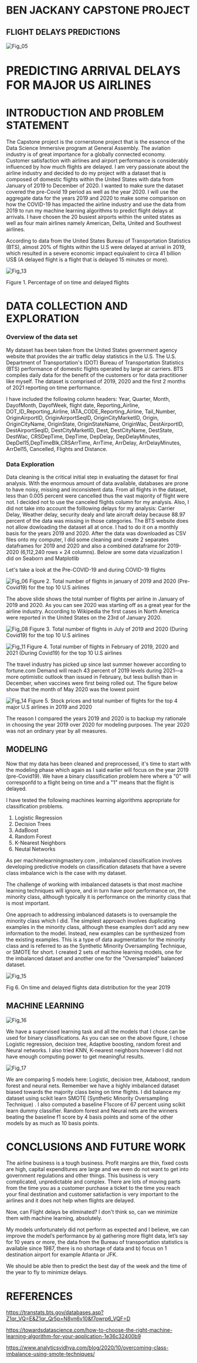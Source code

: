 # BEN JACKANY CAPSTONE PROJECT
## FLIGHT DELAYS PREDICTIONS

![Fig_05](img/fig_05.png)

# <font size="6"><b>PREDICTING ARRIVAL DELAYS FOR MAJOR US AIRLINES</b></font>

# INTRODUCTION AND PROBLEM STATEMENT

The Capstone project is the cornerstone project that is the essence of the Data Science Immersive program at General Assembly. The aviation industry is of great importance for a globally connected economy. Customer satisfaction with airlines and airport performance is considerably influenced by how much flights are delayed.
I am very passionate about the airline industry and decided to do my project with a dataset that is composed of domestic flights within the United States with data from January of 2019 to December of 2020. I wanted to make sure the dataset covered the pre-Covid 19 period as well as the year 2020. I will use the aggregate data for the years 2019 and 2020 to make some comparison on how the COVID-19 has impacted the airline industry and use the data from 2019 to run my machine learning algorithms to predict flight delays at arrivals. I have chosen the 20 busiest airports within the united states as well as four main airlines namely American, Delta, United and Southwest airlines.

According to data from the United States Bureau of Transportation Statistics (BTS), almost 20% of flights within the U.S were delayed at arrival in 2019, which resulted in a severe economic impact equivalent to circa 41 billion US$ (A delayed flight is a flight that is delayed 15 minutes or more).

![Fig_13](img/fig_13.png)

Figure 1. Percentage of on time and delayed flights

# DATA COLLECTION AND EXPLORATION

### Overview of the data set

My dataset has been taken from the United States government agency website that provides the air traffic delay statistics in the U.S.
The U.S. Department of Transportation's (DOT) Bureau of Transportation Statistics (BTS) performance of domestic flights operated by large air carriers. BTS compiles daily data for the benefit of the customers or for data practitioner like myself. The dataset is comprised of 2019, 2020 and the first 2 months of 2021 reporting on time performance.

I have included the following column headers: Year, Quarter, Month, DayofMonth, DayofWeek, flight date, Reporting_Airline, DOT_ID_Reporting_Airline, IATA_CODE_Reporting_Airline, Tail_Number, OriginAirportID, OriginAirportSeqID, OriginCityMarketID, Origin, OriginCityName, OriginState, OriginStateName, OriginWac, DestAirportID, DestAirportSeqID, DestCityMarketID, Dest, DestCityName, DestState, DestWac, CRSDepTime, DepTime, DepDelay, DepDelayMinutes, DepDel15,DepTimeBlk,CRSArrTime, ArrTime, ArrDelay, ArrDelayMinutes, ArrDel15, Cancelled, Flights and Distance.

### Data Exploration

Data cleaning is the critical initial step in evaluating the dataset for final analysis. With the enormous amount of data available, databases are prone to have noisy, missing and inconsistent data. 
From all flights in the dataset, less than 0.005 percent were cancelled thus the vast majority of flight were not. I decided not to use the canceled flights column for my analysis.
Also, I did not take into account the folllowing delays for my analysis: Carrier Delay, Weather delay, security dealy and late aircraft delay because 88.97 percent of the data was missing in those categories.
The BTS website does not allow dowloading the dataset all at once. I had to do it on a monthly basis for the years 2019 and 2020. After the data was downloaded as CSV files onto my computer, I did some cleaning and create 2 separates dataframes for 2019 and 2020 and also a combined dataframe for 2019-2020 (6,112,240 rows × 24 columns).
Below are some data vizualization I did on Seaborn and Matplotlib

Let's take a look at the Pre-COVID-19 and during COVID-19 flights

![Fig_06](img/fig_06.png)
Figure 2. Total number of flights in january of 2019 and 2020 (Pre-Covid19) for the top 10 U.S airlines

The above slide shows the total number of flights per airline in January of 2019 and 2020. As you can see 2020 was starting off as a great year for the airline industry. 
According to Wikipedia the first cases in North America were reported in the United States on the 23rd of January 2020.

![Fig_08](img/fig_08.png)
Figure 3. Total number of flights in July of 2019 and 2020 (During Covid19) for the top 10 U.S airlines

![Fig_11](img/fig_11.png)
Figure 4. Total number of flights in February of 2019, 2020 and 2021 (During Covid19) for the top 10 U.S airlines

The travel industry has picked up since last summer however according to fortune.com Demand will reach 43 percent of 2019 levels during 2021—a more optimistic outlook than issued in February, but less bullish than in December, when vaccines were first being rolled out.
The figure below show that the month of May 2020 was the lowest point

![Fig_14](img/fig_14.png)
Figure 5. Stock prices and total number of flights for the top 4 major U.S airlines in 2019 and 2020

The reason I compared the years 2019 and 2020 is to backup my rationale in choosing the year 2019 over 2020 for modeling purposes. The year 2020 was not an ordinary year by all measures.

## MODELING

Now that my data has been cleaned and preprocessed, it's time to start with the modeling phase which again as I said earlier will focus on the year 2019 (pre-Covid19). We have a binary classification problem here where a "0" will corresponfd to a flight being on time and a "1" means that the flight is delayed.

I have tested the following machines learning algorithms appropriate for classification problems.

1. Logistic Regression
2. Decision Trees
3. AdaBoost
4. Random Forest
5. K-Nearest Neighbors
6. Neutal Networks

As per machinelearningmastery.com , imbalanced classification involves developing predictive models on classification datasets that have a severe class imbalance wich is the case with my dataset.

The challenge of working with imbalanced datasets is that most machine learning techniques will ignore, and in turn have poor performance on, the minority class, although typically it is performance on the minority class that is most important.

One approach to addressing imbalanced datasets is to oversample the minority class which I did. The simplest approach involves duplicating examples in the minority class, although these examples don’t add any new information to the model. Instead, new examples can be synthesized from the existing examples. This is a type of data augmentation for the minority class and is referred to as the Synthetic Minority Oversampling Technique, or SMOTE for short.
I created 2 sets of machine learning models, one for the imbalanced dataset and another one for the "Oversampled" balanced dataset.

![Fig_15](img/fig_15.png)

Fig 6. On time and delayed flights data distribution for the year 2019

## MACHINE LEARNING

![Fig_16](img/fig_16.png)

We have a supervised learning task and all the models that I chose can be used for binary classifications. As you can see on the above figure, I chose Logistic regression, decision tree, Adaptive boosting, random forest and Neural networks. I also tried KNN, K-nearest neighbors however I did not have enough computing power to get meaningful results.

![Fig_17](img/fig_17.png)

We are comparing 5 models here: Logistic, decision tree, Adaboost, random forest and neural nets. 
Remember we have a highly imbalanced dataset biased towards the majority class being on time flights. I did balance my dataset using scikit learn SMOTE (Synthetic Minority Oversampling Technique) . I also computed a baseline F1score of 67 percent using scikit learn dummy classifier.
Random forest and Neural nets are the winners beating the baseline f1 score by 4 basis points and some of the other models by as much as 10 basis points.

# CONCLUSIONS AND FUTURE WORK

The airline business is a tough business. Profit margins are thin, fixed costs are high, capital expenditures are large and we even do not want to get into government regulations and other things.
This business is very complicated, unpredictable and complex. There are lots of moving parts from the time you as a customer purchase a ticket to the time you reach your final destination and customer satisfaction is very important to the airlines and it does not help when flights are delayed.

Now, can Flight delays be eliminated? I don't think so, can we minimize them with machine learning, absolutely. 

My models unfortunately did not perform as expected and I believe, we can improve the  model’s performance by a) gathering more flight data, let’s say for 10 years or more, the data from the Bureau of transportation statistics is available since 1987, there is no shortage of data and b) focus on 1 destination airport for example Atlanta or JFK.

We should be able then to predict the best day of the week and the time of the year to fly to minimize delays.


# REFERENCES

https://transtats.bts.gov/databases.asp?Z1qr_VQ=E&Z1qr_Qr5p=N8vn6v10&f7owrp6_VQF=D

https://towardsdatascience.com/how-to-choose-the-right-machine-learning-algorithm-for-your-application-1e36c32400b9

https://www.analyticsvidhya.com/blog/2020/10/overcoming-class-imbalance-using-smote-techniques/


